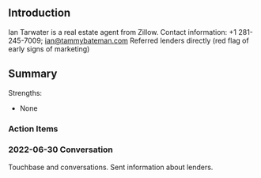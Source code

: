 ## Introduction

Ian Tarwater is a real estate agent from Zillow. 
Contact information: +1 281-245-7009; ian@tammybateman.com
Referred lenders directly (red flag of early signs of marketing)

## Summary

Strengths:
- None

### Action Items


### 2022-06-30 Conversation

Touchbase and conversations. Sent information about lenders.
